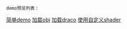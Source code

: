     demo预览列表：
[简单demo](http://htmlpreview.github.io/?https://github.com/pengyancai/threejs/blob/master/index.html)
[加载obj](http://htmlpreview.github.io/?https://github.com/pengyancai/threejs/blob/master/load_obj.html)
[加载draco](http://htmlpreview.github.io/?https://github.com/pengyancai/threejs/blob/master/load_draco.html)
[使用自定义shader](http://htmlpreview.github.io/?https://github.com/pengyancai/threejs/blob/master/use_custom_shader.html)
